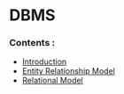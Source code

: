 # DBMS

### Contents :

+ [Introduction](notes/introduction.md)
+ [Entity Relationship Model](notes/ermodel.md)
+ [Relational Model](notes/relationalModel.md)